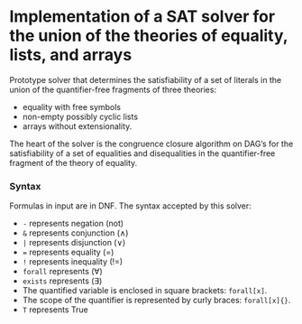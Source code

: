 # Implementation of a SAT solver for the union of the theories of equality, lists, and arrays

Prototype solver that determines the satisfiability of a set of literals in the union of the quantifier-free fragments of three theories: 

- equality with free symbols
- non-empty possibly cyclic lists
- arrays without extensionality.

<p>
The heart of the solver is the congruence closure algorithm on DAG’s for the satisfiability of a set of equalities and disequalities in the quantifier-free fragment of the theory of equality. 
</p>

### Syntax  
Formulas in input are in DNF. The syntax accepted by this solver:  
- `-` represents negation (not)  
- `&` represents conjunction (∧)  
- `|` represents disjunction (∨)  
- `=` represents equality (=)  
- `!` represents inequality (!=)  
- `forall` represents (∀)  
- `exists` represents (∃)  
- The quantified variable is enclosed in square brackets: `forall[x]`.  
- The scope of the quantifier is represented by curly braces: `forall[x]{}`.  
- `T` represents True  

